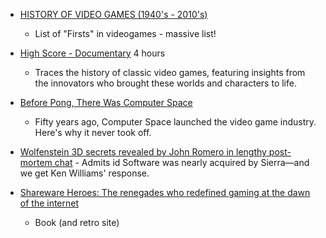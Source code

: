 
* [HISTORY OF VIDEO GAMES (1940's - 2010's)](https://ultimatehistoryvideogames.jimdofree.com/)
    * List of "Firsts" in videogames - massive list!

* [High Score - Documentary](https://www.imdb.com/title/tt12759400/fullcredits?ref_=tt_cl_sm#cast) 4 hours
    * Traces the history of classic video games, featuring insights from the innovators who brought these worlds and characters to life.
* [Before Pong, There Was Computer Space](https://thereader.mitpress.mit.edu/before-pong-there-was-computer-space/)
    * Fifty years ago, Computer Space launched the video game industry. Here's why it never took off.

* [Wolfenstein 3D secrets revealed by John Romero in lengthy post-mortem chat](https://arstechnica.com/gaming/2022/03/achtung-john-romero-exposes-wolfenstein-3ds-history-in-gdc-post-mortem/) - Admits id Software was nearly acquired by Sierra—and we get Ken Williams' response.

* [Shareware Heroes: The renegades who redefined gaming at the dawn of the internet](https://sharewareheroes.com/)
    * Book (and retro site)
